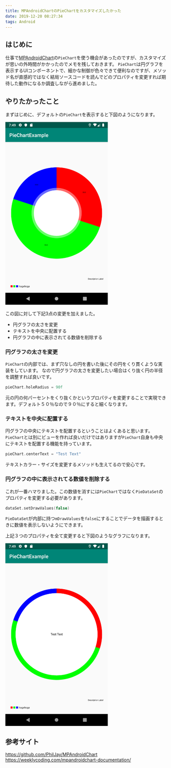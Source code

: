 ```yaml
---
title: MPAndroidChartのPieChartをカスタマイズしたかった
date: 2019-12-20 08:27:34
tags: Android
---
```


## はじめに
仕事で[MPAndroidChart](https://github.com/PhilJay/MPAndroidChart)の`PieChart`を使う機会があったのですが、カスタマイズが思いの外時間がかかったのでメモを残しておきます。
`PieChart`は円グラフを表示するUIコンポーネントで、細かな制御が色々できて便利なのですが、メソッド名が直感的ではなく結局ソースコードを読んでどのプロパティを変更すれば期待した動作になるか調査しながら進めました。

## やりたかったこと
まずはじめに、デフォルトの`PieChart`を表示すると下図のようになります。

<img src="./mpandroidchart-useage/device-2019-12-20-074904.png" width="320px">

この図に対して下記3点の変更を加えました。
- 円グラフの太さを変更
- テキストを中央に配置する
- 円グラフの中に表示されてる数値を削除する

### 円グラフの太さを変更
`PieChart`の内部では、まず穴なしの円を書いた後にその円をくり貫くような実装をしています。
なので円グラフの太さを変更したい場合はくり抜く円の半径を調整すれば良いです。

```kotlin
pieChart.holeRadius = 90f
```

元の円の何パーセントをくり抜くかというプロパティを変更することで実現できます。デフォルト５０％なので９０％にすると細くなります。

### テキストを中央に配置する
円グラフの中央にテキストを配置するということはよくあると思います。
`PieChart`とは別にビューを作れば良いだけではありますが`PieChart`自身も中央にテキストを配置する機能を持っています。

```kotlin
pieChart.centerText = "Test Text"
```

テキストカラー・サイズを変更するメソッドも生えてるので安心です。

### 円グラフの中に表示されてる数値を削除する
これが一番ハマりました。この数値を消すには`PieChart`ではなく`PieDataSet`のプロパティを変更する必要があります。

```kotlin
dataSet.setDrawValues(false)
```

`PieDataSet`が内部に持つ`mDrawValues`を`false`にすることでデータを描画するときに数値を表示しないようにできます。

上記３つのプロパティを全て変更すると下図のようなグラフになります。

<img src="./mpandroidchart-useage/device-2019-12-20-074945.png" width="320px">

## 参考サイト
https://github.com/PhilJay/MPAndroidChart
https://weeklycoding.com/mpandroidchart-documentation/